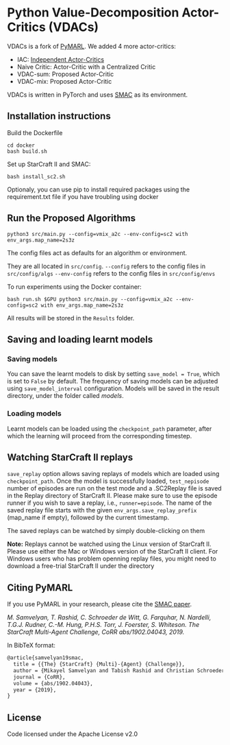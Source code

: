 

# Python Value-Decomposition Actor-Critics (VDACs)

VDACs is a fork of [PyMARL](https://github.com/oxwhirl/pymarl/tree/master/src). We added 4 more actor-critics:
- IAC: [Independent Actor-Critics](https://arxiv.org/abs/1705.08926)
- Naive Critic: Actor-Critic with a Centralized Critic
- VDAC-sum: Proposed Actor-Critic
- VDAC-mix: Proposed Actor-Critic

VDACs is written in PyTorch and uses [SMAC](https://github.com/oxwhirl/smac) as its environment.

## Installation instructions

Build the Dockerfile
```Shell
cd docker
bash build.sh
```
Set up StarCraft II and SMAC:
```Shell
bash install_sc2.sh
```
Optionaly, you can use pip to install required packages using the requirement.txt file if you have troubling using docker
## Run the Proposed Algorithms

```shell
python3 src/main.py --config=vmix_a2c --env-config=sc2 with env_args.map_name=2s3z
```

The config files act as defaults for an algorithm or environment. 

They are all located in `src/config`.
`--config` refers to the config files in `src/config/algs`
`--env-config` refers to the config files in `src/config/envs`

To run experiments using the Docker container:
```shell
bash run.sh $GPU python3 src/main.py --config=vmix_a2c --env-config=sc2 with env_args.map_name=2s3z
```

All results will be stored in the `Results` folder.


## Saving and loading learnt models

### Saving models

You can save the learnt models to disk by setting `save_model = True`, which is set to `False` by default. The frequency of saving models can be adjusted using `save_model_interval` configuration. Models will be saved in the result directory, under the folder called *models*.
### Loading models

Learnt models can be loaded using the `checkpoint_path` parameter, after which the learning will proceed from the corresponding timestep. 

## Watching StarCraft II replays

`save_replay` option allows saving replays of models which are loaded using `checkpoint_path`. Once the model is successfully loaded, `test_nepisode` number of episodes are run on the test mode and a .SC2Replay file is saved in the Replay directory of StarCraft II. Please make sure to use the episode runner if you wish to save a replay, i.e., `runner=episode`. The name of the saved replay file starts with the given `env_args.save_replay_prefix` (map_name if empty), followed by the current timestamp. 

The saved replays can be watched by simply double-clicking on them 

**Note:** Replays cannot be watched using the Linux version of StarCraft II. Please use either the Mac or Windows version of the StarCraft II client. For Windows users who has problem openning replay files, you might need to download a free-trial StarCraft II under the directory 



## Citing PyMARL 

If you use PyMARL in your research, please cite the [SMAC paper](https://arxiv.org/abs/1902.04043).

*M. Samvelyan, T. Rashid, C. Schroeder de Witt, G. Farquhar, N. Nardelli, T.G.J. Rudner, C.-M. Hung, P.H.S. Torr, J. Foerster, S. Whiteson. The StarCraft Multi-Agent Challenge, CoRR abs/1902.04043, 2019.*

In BibTeX format:

```tex
@article{samvelyan19smac,
  title = {{The} {StarCraft} {Multi}-{Agent} {Challenge}},
  author = {Mikayel Samvelyan and Tabish Rashid and Christian Schroeder de Witt and Gregory Farquhar and Nantas Nardelli and Tim G. J. Rudner and Chia-Man Hung and Philiph H. S. Torr and Jakob Foerster and Shimon Whiteson},
  journal = {CoRR},
  volume = {abs/1902.04043},
  year = {2019},
}
```

## License

Code licensed under the Apache License v2.0
